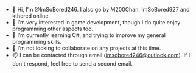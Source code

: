 - 👋 Hi, I’m @ImSoBored246. I also go by M200Chan, ImSoBored927 and kthered online. 
- 👀 I’m very interested in game development, though I do quite enjoy programming other aspects too.
- 🌱 I’m currently learning C#, and trying to improve my general programming skills.
- 💞️ I’m not looking to collaborate on any projects at this time.
- 📫 I can be contacted through email (imsobored246@outlook.com). If I don't respond, feel free to send a second email.
